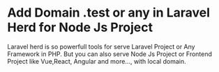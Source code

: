 # Add Domain .test or any in Laravel Herd for Node Js Project
Laravel herd is so powerfull tools for serve Laravel Project or Any Framework in PHP. But you can also 
serve Node Js Project or Frontend Project like Vue,React, Angular  and more..., with local domain. 

